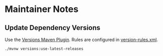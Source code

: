 # Maintainer Notes

## Update Dependency Versions

Use the [Versions Maven Plugin](https://www.mojohaus.org/versions-maven-plugin/index.html). Rules are configured in [version-rules.xml](version-rules.xml).

```
./mvnw versions:use-latest-releases
```
